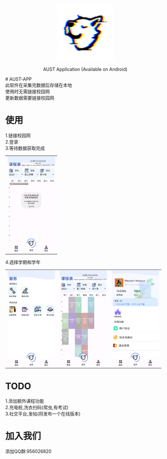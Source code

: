 <p align="center">
  <img width="180" src="./public/图片2.png" alt="ChatGPT">
  <p align="center">AUST Application (Available on Android)</p>
</p>
# AUST-APP<br>
此软件在采集完数据后存储在本地<br>
使用时无需链接校园网<br>
更新数据需要链接校园网<br>

# 使用<br>
1.链接校园网<br>
2.登录<br>
3.等待数据获取完成<br>
<table>
  <tr>
    <td><center><img src="./public/2.png" style="max-width: 150px; height: 300px;"></center></td>
  </tr>
</table>
4.选择学期和学年
<table>
  <tr>
    <td><center><img src="./public/1.png" style="max-width: 150px; height: 300px;"></center></td>
    <td><center><img src="./public/3.png" style="max-width: 150px; height: 300px;"></center></td>
    <td><center><img src="./public/4.png" style="max-width: 150px; height: 300px;"></center></td>
  </tr>
</table>

# TODO<br>
1.添加额外课程功能<br>
2.充电桩,洗衣扫码(爬虫,有考试)<br>
3.社交平台,发帖(将发布一个在线版本)<br>

# 加入我们<br>
添加QQ群:956026820
